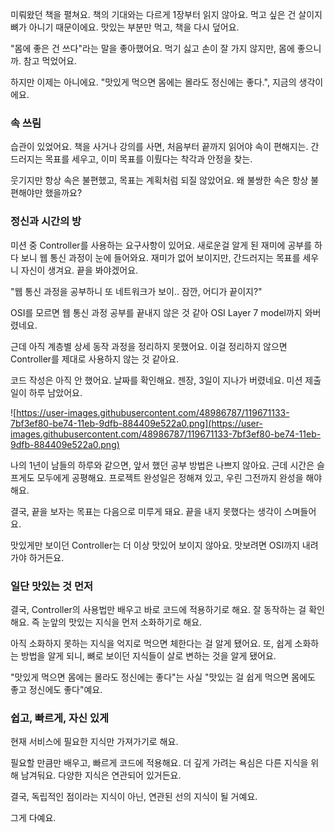 미뤄왔던 책을 펼쳐요. 책의 기대와는 다르게 1장부터 읽지 않아요. 먹고 싶은 건 살이지 뼈가 아니기 때문이에요. 맛있는 부분만 먹고, 책을 다시 덮어요.

"몸에 좋은 건 쓰다"라는 말을 좋아했어요. 먹기 싫고 손이 잘 가지 않지만, 몸에 좋으니까. 참고 먹었어요.

하지만 이제는 아니에요. "맛있게 먹으면 몸에는 몰라도 정신에는 좋다.", 지금의 생각이에요.

### 속 쓰림

습관이 있었어요. 책을 사거나 강의를 사면, 처음부터 끝까지 읽어야 속이 편해지는. 간드러지는 목표를 세우고, 이미 목표를 이뤘다는 착각과 안정을 찾는.

웃기지만 항상 속은 불편했고, 목표는 계획처럼 되질 않았어요. 왜 불쌍한 속은 항상 불편해야만 했을까요?

### 정신과 시간의 방

미션 중 Controller를 사용하는 요구사항이 있어요. 새로운걸 알게 된 재미에 공부를 하다 보니 웹 통신 과정이 눈에 들어와요. 재미가 없어 보이지만, 간드러지는 목표를 세우니 자신이 생겨요. 끝을 봐야겠어요.

"웹 통신 과정을 공부하니 또 네트워크가 보이.. 잠깐, 어디가 끝이지?"

OSI를 모르면 웹 통신 과정 공부를 끝내지 않은 것 같아 OSI Layer 7 model까지 와버렸네요.

근데 아직 계층별 상세 동작 과정을 정리하지 못했어요. 이걸 정리하지 않으면 Controller를 제대로 사용하지 않는 것 같아요.

코드 작성은 아직 안 했어요. 날짜를 확인해요. 젠장, 3일이 지나가 버렸네요. 미션 제출일이 하루 남았어요.

![https://user-images.githubusercontent.com/48986787/119671133-7bf3ef80-be74-11eb-9dfb-884409e522a0.png](https://user-images.githubusercontent.com/48986787/119671133-7bf3ef80-be74-11eb-9dfb-884409e522a0.png)

나의 1년이 남들의 하루와 같으면, 앞서 했던 공부 방법은 나쁘지 않아요. 근데 시간은 슬프게도 모두에게 공평해요. 프로젝트 완성일은 정해져 있고, 우린 그전까지 완성을 해야 해요.

결국, 끝을 보자는 목표는 다음으로 미루게 돼요. 끝을 내지 못했다는 생각이 스며들어요.

맛있게만 보이던 Controller는 더 이상 맛있어 보이지 않아요. 맛보려면 OSI까지 내려가야 하거든요.

### 일단 맛있는 것 먼저

결국, Controller의 사용법만 배우고 바로 코드에 적용하기로 해요. 잘 동작하는 걸 확인해요. 즉 눈앞의 맛있는 지식을 먼저 소화하기로 해요.

아직 소화하지 못하는 지식을 억지로 먹으면 체한다는 걸 알게 됐어요. 또, 쉽게 소화하는 방법을 알게 되니, 뼈로 보이던 지식들이 살로 변하는 것을 알게 됐어요.

"맛있게 먹으면 몸에는 몰라도 정신에는 좋다"는 사실 "맛있는 걸 쉽게 먹으면 몸에도 좋고 정신에도 좋다"예요.

### 쉽고, 빠르게, 자신 있게

현재 서비스에 필요한 지식만 가져가기로 해요.

필요할 만큼만 배우고, 빠르게 코드에 적용해요. 더 깊게 가려는 욕심은 다른 지식을 위해 남겨둬요. 다양한 지식은 연관되어 있거든요.

결국, 독립적인 점이라는 지식이 아닌, 연관된 선의 지식이 될 거예요.

그게 다예요.